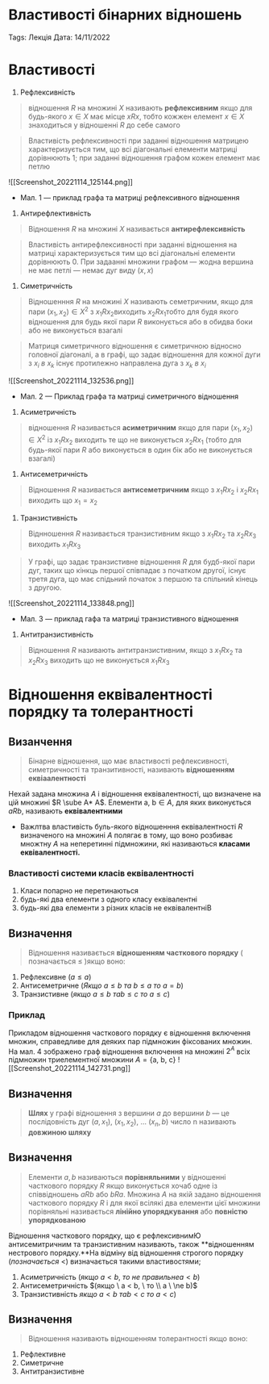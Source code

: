 # Властивості бінарних відношень

Tags: Лекція
Дата: 14/11/2022

# Властивості

1. Рефлексивність 

> відношення $R$  на множині $X$  називають **************************рефлексивним************************** якщо для будь-якого $x \in X$ має місце $xRx$, тобто кожжен елемент  $x \in X$ знаходиться у відношенні $R$ до себе самого
> 

> Властивість рефлексивності при заданні відношення матрицею характеризується тим, що всі діагональні елементи матриці дорівнюють 1; при заданні відношення графом кожен елемент має петлю
> 
![[Screenshot_20221114_125144.png]]
 - Мал. 1 — приклад графа та матриці рефлексивного відношення
1. Антирефлективність 

> Відношення $R$  на множині  $X$ називається **********антирефлексивність**********
> 

> Властивість антирефлексивності при заданні відношення на матриці характеризується тим що всі діагональні елементи дорівнюють 0. При задаанні множини графом — жодна вершина не має петлі — немає дуг виду $(x, x)$
> 
1. Симетричність 

> Відношенння $R$ на множині $X$ називають семетричним, якщо для пари $(x_1 , x_2) \in X^2$ з  $x_1Rx_2$виходить $x_2Rx_1$тобто для будя якого відношення для будь якої пари  $R$ виконується або в обидва боки або не виконується взагалі
> 

> Матриця симетричного відношення є симетричною відносно головної діагоналі, а в графі, що задає відношення для кожної дуги з $x_i \ в  \ x_k$ існує протилежно направлена дуга з $x_k \ в \ x_i$
> 
![[Screenshot_20221114_132536.png]]
- Мал. 2 — Приклад графа та матриці симетричного відношення
1. Асиметричність

> відношення $R$  називається **************************асиметричним**************************  якщо для пари $(x_1, x _2) \in X^2$ із $x_1Rx_2$ виходить те що не виконується  $x_2Rx_1$  (тобто для будь-якої пари $R$ або виконується в один бік або не виконується взагалі)
> 
1. Антисеметричність

> Відношення $R$ називається **антисеметричним** якщо з $x_1Rx_2$ і  $x_2Rx_1$  виходить що $x_1 = x_2$
> 
1. Транзистивність 

> Віднношення $R$ називається транзистивним якщо з $x_1Rx_2$  та $x_2Rx_3$  виходить $x_1Rx_3$
> 

> У графі, що задає транзистивне відношення $R$ для будб-якої пари дуг, таких що кінкць першої співпадає з початком другої, існує третя дуга, що має спідьний початок з першою та спільний кінець з другою.
> 
![[Screenshot_20221114_133848.png]]
- Мал. 3 — приклад гафа та матриці транзистивного відношення
1. Антитранзистивність 

> Відношення $R$ називають антитранзистивним, якщо з $x_1Rx_2$  та $x_2Rx_3$  виходить що не виконується $x_1Rx_3$
> 

# Відношення еквівалентності порядку та толерантності

## Визанчення

> Бінарне відношення, що має властивості рефлексивності, симетричності та транзитивності, називають ********************відношенням еквіаалентності********************
> 

Нехай задана множина $A$ і відношення еквівалентності, що визначене на цій множині $R \sube A* A$. Елементи $\text {a, b} \in A$, для яких виконується $aRb$, називають **еквівалентними**

- Важлтва властивість буль-якого відношенння еквівалентності $R$ визначеного на множині $A$ полягає в тому, що воно розбиває множтну $A$ на неперетинні підмножини, які називаються **класами еквівалентності.**

### Властивості системи класів еквівалентності

1. Класи попарно не перетинаються
2. будь-які два елементи з одного класу еквівалентні
3. будь-які два елементи з різних класів не еквівалентніВ

## Визначення

> Відношення називається **відношенням часткового порядку** ( позначається $\leq$ )якщо воно:
> 
1. Рефлексивне $(a \leq a)$
2. Антисеметричне $(Якщо \ a \leq b \ та \ b \leq a \ то \ a = b)$
3. Транзистивне $(якщо \ a \leq b \ та b \leq c \ то \ a \leq c )$

### Приклад

Прикладом відношення часткового порядку є відношення включення множин, справедливе для деяких пар підмножин фіксованих множин. На мал. 4 зображено граф відношення включення на множині $2^A$ всіх підмножин триелементної множини  $A  = \{\text{a, b, c}\}$
![[Screenshot_20221114_142731.png]]
## Визначення

> ********Шлях********  у графі відношення з вершини $а$ до вершини $b$ — це послідовність дуг $(a, x_1), \ (x_1, x_2), \ ... \ (x_n, b)$ число n називають ****************************довжиною шляху****************************
> 

## Визначення

> Елементи $a, b$  називаються **порівняльними**  у відношенні часткового порядку $R$ якщо виконується хочаб одне із співвідношень $aRb$ або $bRa$. Множина $A$ на якій задано відношення часткового порядку $R$ і для якої всілякі два елементи цієї множини порівняльні називається ************************************************лінійно упорядкування************************************************ або  ****************************************повністю упорядкованою****************************************
> 

Відношення часткового порядку, що є рефлексивнимЮ антисемитричним та транзистивним називають, також **відношенням нестрового порядку.**На відміну від відношення строгого порядку $(позначається \ <)$ визначається такими властивостями;

1. Асиметричність ($якщо \ a < b, \ то \ не \ правильне a < b)$
2. Антисеметричність $(якщо \  a < b, \ то \\ a \ \ne b)$
3. Транзистивність $якщо \ a < b \ та b < c \ то \ a < c)$

## Визначення

> Відношення називають відношенням толерантності якщо воно:
> 
1. Рефлективне
2. Симетричне
3. Антитранзистивне